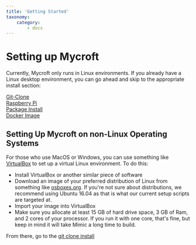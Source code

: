 ```yaml
---
title: 'Getting Started'
taxonomy:
    category:
        - docs
---
```

# Setting up Mycroft

Currently, Mycroft only runs in Linux environments. If you already have a Linux desktop environment, you can go ahead and skip to the appropriate install section:

[Git-Clone](https://docs.mycroft.ai/installing.and.running/installation/git.clone.install)  
[Raspberry Pi](https://docs.mycroft.ai/installing.and.running/installation/raspberry.pi)   
[Package Install](https://docs.mycroft.ai/installing.and.running/installation/apt-get.install)    
[Docker Image](https://docs.mycroft.ai/installing.and.running/installation/docker.install)   


## Setting Up Mycroft on non-Linux Operating Systems
For those who use MacOS or Windows, you can use something like [VirtualBox](https://www.virtualbox.org/wiki/Downloads) to set up a virtual Linux environment. To do this:
 - Install VirtualBox or another similar piece of software
 - Download an image of your preferred distribution of Linux from something like [osboxes.org](http://www.osboxes.org/). If you're not sure about distributions, we recommend using Ubuntu 16.04 as that is what our current setup scripts are targeted at.
 - Import your image into VirtualBox
 - Make sure you allocate at least 15 GB of hard drive space, 3 GB of Ram, and 2 cores of your processor. If you run it with one core, that's fine, but keep in mind it will take Mimic a long time to build. 
 
 From there, go to the [git clone install](https://docs.mycroft.ai/installing.and.running/installation/git.clone.install)


